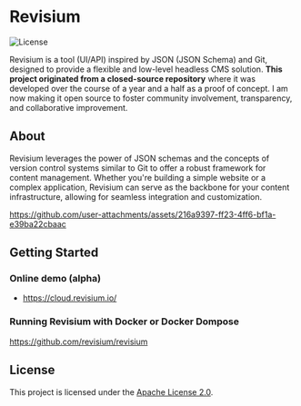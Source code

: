 # Revisium

![License](https://img.shields.io/badge/License-Apache%202.0-blue.svg)

Revisium is a tool (UI/API) inspired by JSON (JSON Schema) and Git, designed to provide a flexible and low-level headless CMS solution. **This project originated from a closed-source repository** where it was developed over the course of a year and a half as a proof of concept. I am now making it open source to foster community involvement, transparency, and collaborative improvement.

## About

Revisium leverages the power of JSON schemas and the concepts of version control systems similar to Git to offer a robust framework for content management. Whether you're building a simple website or a complex application, Revisium can serve as the backbone for your content infrastructure, allowing for seamless integration and customization.

https://github.com/user-attachments/assets/216a9397-ff23-4ff6-bf1a-e39ba22cbaac

## Getting Started

### Online demo (alpha)

- https://cloud.revisium.io/

### Running Revisium with Docker or Docker Dompose

https://github.com/revisium/revisium

## License

This project is licensed under the [Apache License 2.0](./LICENSE).
